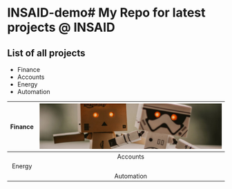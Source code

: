 # INSAID-demo# My Repo for latest projects @ INSAID 

## List of all projects

- Finance
- Accounts
- Energy
- Automation


| Finance  | ![AI](https://raw.githubusercontent.com/9845425303/INSAID-demo/master/images/MLUntitled%20Design.jpg "AI")  |
| :------------: | :------------: |
|   |  Accounts |
|   Energy|  |
|   | Automation  |


